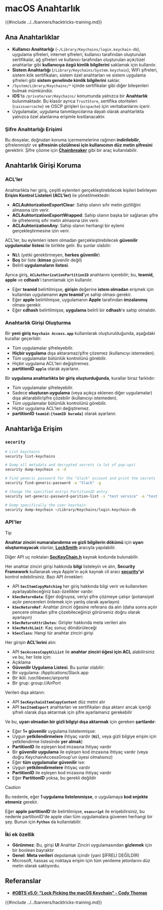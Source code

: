 # macOS Anahtarlık

{{#include ../../banners/hacktricks-training.md}}

## Ana Anahtarlıklar

- **Kullanıcı Anahtarlığı** (`~/Library/Keychains/login.keychain-db`), uygulama şifreleri, internet şifreleri, kullanıcı tarafından oluşturulan sertifikalar, ağ şifreleri ve kullanıcı tarafından oluşturulan açık/özel anahtarlar gibi **kullanıcıya özgü kimlik bilgilerini** saklamak için kullanılır.
- **Sistem Anahtarlığı** (`/Library/Keychains/System.keychain`), WiFi şifreleri, sistem kök sertifikaları, sistem özel anahtarları ve sistem uygulama şifreleri gibi **sistem genelinde kimlik bilgilerini** saklar.
- `/System/Library/Keychains/*` içinde sertifikalar gibi diğer bileşenleri bulmak mümkündür.
- **iOS**'ta `/private/var/Keychains/` konumunda yalnızca bir **Anahtarlık** bulunmaktadır. Bu klasör ayrıca `TrustStore`, sertifika otoriteleri (`caissuercache`) ve OSCP girişleri (`ocspache`) için veritabanlarını içerir.
- Uygulamalar, uygulama tanımlayıcılarına dayalı olarak anahtarlıkta yalnızca özel alanlarına erişimle kısıtlanacaktır.

### Şifre Anahtarlığı Erişimi

Bu dosyalar, doğrudan koruma içermemelerine rağmen **indirilebilir**, şifrelenmiştir ve **şifresinin çözülmesi için kullanıcının düz metin şifresini** gerektirir. Şifre çözme için [**Chainbreaker**](https://github.com/n0fate/chainbreaker) gibi bir araç kullanılabilir.

## Anahtarlık Girişi Koruma

### ACL'ler

Anahtarlıkta her giriş, çeşitli eylemleri gerçekleştirebilecek kişileri belirleyen **Erişim Kontrol Listeleri (ACL'ler)** ile yönetilmektedir:

- **ACLAuhtorizationExportClear**: Sahip olanın sıfır metin gizliliğini almasına izin verir.
- **ACLAuhtorizationExportWrapped**: Sahip olanın başka bir sağlanan şifre ile şifrelenmiş sıfır metin almasına izin verir.
- **ACLAuhtorizationAny**: Sahip olanın herhangi bir eylemi gerçekleştirmesine izin verir.

ACL'ler, bu eylemleri istem olmadan gerçekleştirebilecek **güvenilir uygulamalar listesi** ile birlikte gelir. Bu şunlar olabilir:

- **N`il`** (yetki gerektirmeyen, **herkes güvenilir**)
- **Boş** bir liste (**kimse** güvenilir değil)
- Belirli **uygulamaların** **listesi**.

Ayrıca giriş, **`ACLAuthorizationPartitionID`** anahtarını içerebilir; bu, **teamid, apple** ve **cdhash**'i tanımlamak için kullanılır.

- Eğer **teamid** belirtilmişse, **girişin** değerine **istem olmadan** erişmek için kullanılan uygulamanın **aynı teamid**'ye sahip olması gerekir.
- Eğer **apple** belirtilmişse, uygulamanın **Apple** tarafından **imzalanmış** olması gerekir.
- Eğer **cdhash** belirtilmişse, **uygulama** belirli bir **cdhash**'e sahip olmalıdır.

### Anahtarlık Girişi Oluşturma

Bir **yeni** **giriş** **`Keychain Access.app`** kullanılarak oluşturulduğunda, aşağıdaki kurallar geçerlidir:

- Tüm uygulamalar şifreleyebilir.
- **Hiçbir uygulama** dışa aktaramaz/şifre çözemez (kullanıcıyı istemeden).
- Tüm uygulamalar bütünlük kontrolünü görebilir.
- Hiçbir uygulama ACL'leri değiştiremez.
- **partitionID** **`apple`** olarak ayarlanır.

Bir **uygulama anahtarlıkta bir giriş oluşturduğunda**, kurallar biraz farklıdır:

- Tüm uygulamalar şifreleyebilir.
- Sadece **oluşturan uygulama** (veya açıkça eklenen diğer uygulamalar) dışa aktarabilir/şifre çözebilir (kullanıcıyı istemeden).
- Tüm uygulamalar bütünlük kontrolünü görebilir.
- Hiçbir uygulama ACL'leri değiştiremez.
- **partitionID** **`teamid:[teamID burada]`** olarak ayarlanır.

## Anahtarlığa Erişim

### `security`
```bash
# List keychains
security list-keychains

# Dump all metadata and decrypted secrets (a lot of pop-ups)
security dump-keychain -a -d

# Find generic password for the "Slack" account and print the secrets
security find-generic-password -a "Slack" -g

# Change the specified entrys PartitionID entry
security set-generic-password-parition-list -s "test service" -a "test acount" -S

# Dump specifically the user keychain
security dump-keychain ~/Library/Keychains/login.keychain-db
```
### API'ler

> [!TIP]
> **Anahtar zinciri numaralandırma ve gizli bilgilerin dökümü** için **uyarı oluşturmayacak** olanlar, [**LockSmith**](https://github.com/its-a-feature/LockSmith) aracıyla yapılabilir.
>
> Diğer API uç noktaları [**SecKeyChain.h**](https://opensource.apple.com/source/libsecurity_keychain/libsecurity_keychain-55017/lib/SecKeychain.h.auto.html) kaynak kodunda bulunabilir.

Her anahtar zinciri girişi hakkında **bilgi** listeleyin ve alın, **Security Framework** kullanarak veya Apple'ın açık kaynak cli aracı [**security**](https://opensource.apple.com/source/Security/Security-59306.61.1/SecurityTool/macOS/security.c.auto.html)**'yi** kontrol edebilirsiniz. Bazı API örnekleri:

- API **`SecItemCopyMatching`** her giriş hakkında bilgi verir ve kullanırken ayarlayabileceğiniz bazı özellikler vardır:
- **`kSecReturnData`**: Eğer doğruysa, veriyi şifre çözmeye çalışır (potansiyel açılır pencereleri önlemek için yanlış olarak ayarlayın)
- **`kSecReturnRef`**: Anahtar zinciri öğesine referans da alın (daha sonra açılır pencere olmadan şifre çözebileceğinizi görürseniz doğru olarak ayarlayın)
- **`kSecReturnAttributes`**: Girişler hakkında meta verileri alın
- **`kSecMatchLimit`**: Kaç sonuç döndürüleceği
- **`kSecClass`**: Hangi tür anahtar zinciri girişi

Her girişin **ACL'lerini** alın:

- API **`SecAccessCopyACLList`** ile **anahtar zinciri öğesi için ACL** alabilirsiniz ve bu, her liste için:
- Açıklama
- **Güvenilir Uygulama Listesi**. Bu şunlar olabilir:
- Bir uygulama: /Applications/Slack.app
- Bir ikili: /usr/libexec/airportd
- Bir grup: group://AirPort

Verileri dışa aktarın:

- API **`SecKeychainItemCopyContent`** düz metni alır
- API **`SecItemExport`** anahtarları ve sertifikaları dışa aktarır ancak içeriği şifreli olarak dışa aktarmak için şifre ayarlamanız gerekebilir

Ve bu, **uyarı olmadan bir gizli bilgiyi dışa aktarmak** için gereken **şartlardır**:

- Eğer **1+ güvenilir** uygulama listelenmişse:
- Uygun **yetkilendirmelere** ihtiyaç vardır (**`Nil`**, veya gizli bilgiye erişim için yetkilendirme listesinde **yer almak**)
- **PartitionID** ile eşleşen kod imzasına ihtiyaç vardır
- Bir **güvenilir uygulama** ile eşleşen kod imzasına ihtiyaç vardır (veya doğru KeychainAccessGroup'un üyesi olmalısınız)
- Eğer **tüm uygulamalar güvenilir** ise:
- Uygun **yetkilendirmelere** ihtiyaç vardır
- **PartitionID** ile eşleşen kod imzasına ihtiyaç vardır
- Eğer **PartitionID** yoksa, bu gerekli değildir

> [!CAUTION]
> Bu nedenle, eğer **1 uygulama listelenmişse**, o uygulamaya **kod enjekte etmeniz** gerekir.
>
> Eğer **apple** **partitionID**'de belirtilmişse, **`osascript`** ile erişebilirsiniz, bu nedenle partitionID'de apple olan tüm uygulamalara güvenen herhangi bir şey. Bunun için **`Python`** da kullanılabilir.

### İki ek özellik

- **Görünmez**: Bu, girişi **UI** Anahtar Zinciri uygulamasından **gizlemek** için bir boolean bayraktır
- **Genel**: **Meta verileri** depolamak içindir (yani ŞİFRELİ DEĞİLDİR)
- Microsoft, hassas uç noktaya erişim için tüm yenileme jetonlarını düz metin olarak saklıyordu.

## Referanslar

- [**#OBTS v5.0: "Lock Picking the macOS Keychain" - Cody Thomas**](https://www.youtube.com/watch?v=jKE1ZW33JpY)

{{#include ../../banners/hacktricks-training.md}}
